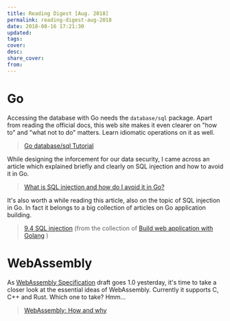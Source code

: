 ```yaml
---
title: Reading Digest [Aug. 2018]
permalink: reading-digest-aug-2018
date: 2018-08-16 17:21:30
updated:
tags:
cover:
desc:
share_cover:
from:
---
```


# Go

Accessing the database with Go needs the `database/sql` package. Apart from reading the official docs, this web site makes it even clearer on "how to" and "what not to do" matters. Learn idiomatic operations on it as well.

> [Go database/sql Tutorial](http://go-database-sql.org/index.html)

While designing the inforcement for our data security, I came across an article which explained briefly and clearly on SQL injection and how to avoid it in Go.

> [What is SQL injection and how do I avoid it in Go?](https://www.calhoun.io/what-is-sql-injection-and-how-do-i-avoid-it-in-go/)

It's also worth a while reading this article, also on the topic of SQL injection in Go. In fact it belongs to a big collection of articles on Go application building.

> [9.4 SQL injection](https://astaxie.gitbooks.io/build-web-application-with-golang/en/09.4.html) (from the collection of [Build web application with Golang](https://astaxie.gitbooks.io/build-web-application-with-golang/en/) )

# WebAssembly

As [WebAssembly Specification](https://webassembly.github.io/spec/core/index.html) draft goes 1.0 yesterday, it's time to take a closer look at the essential ideas of WebAssembly. Currently it supports C, C++ and Rust. Which one to take? Hmm...

> [WebAssembly: How and why](https://blog.logrocket.com/webassembly-how-and-why-559b7f96cd71)

